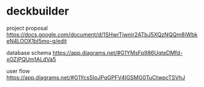 # deckbuilder

project proposal
https://docs.google.com/document/d/1SHwrTjwnir2ATbJ5XQzNQQm8jWbkeN4LOOX1bI5mo-g/edit

database schema
https://app.diagrams.net/#G1YMsFp986UqteDMfd-xOZjPQUm1ALdVa5

user flow
https://app.diagrams.net/#G1YcsSIoJPqGPFV4IGSMG0TuCtwpcTSVhJ